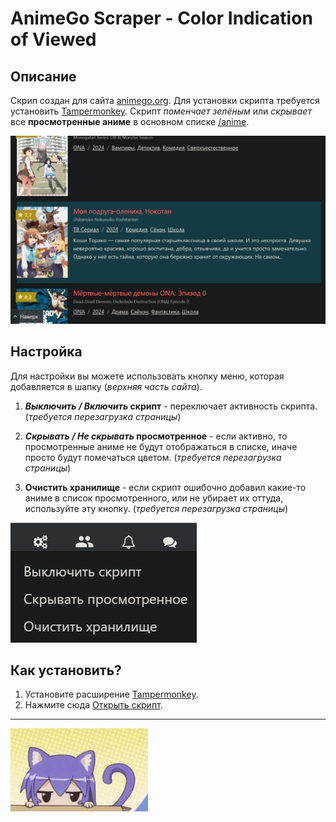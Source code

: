 # AnimeGo Scraper - Color Indication of Viewed

## Описание

Скрип создан для сайта [animego.org](https://animego.org). Для установки скрипта требуется установить [Tampermonkey](https://www.tampermonkey.net). Скрипт *поменчает зелёным* или *скрывает* все **просмотренные аниме** в основном списке [/anime](https://animego.org/anime).

![Отметка цветом просмотренного](/docs/images/1.png)


## Настройка

Для настройки вы можете использовать кнопку меню, которая добавляется в шапку (*верхняя часть сайта*).

1. ***Выключить / Включить* скрипт** - переключает активность скрипта. (*требуется перезагрузка страницы*)

2. ***Скрывать / Не скрывать* просмотренное** - если активно, то просмотренные аниме не будут отображаться в списке, иначе просто будут помечаться цветом. (*требуется перезагрузка страницы*)

3. **Очистить хранилище** - если скрипт ошибочно добавил какие-то аниме в список просмотренного, или не убирает их оттуда, используйте эту кнопку. (*требуется перезагрузка страницы*)

![Меню настройки](/docs/images/2.png)

## Как установить?

1. Установите расширение [Tampermonkey](https://www.tampermonkey.net).
2. Нажмите сюда [Открыть скрипт](https://github.com/Shark-vil/animego_scraper_color_indication_of_viewed/raw/refs/heads/master/script.user.js).

---

![Неко](/docs/images/footer.gif)